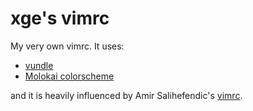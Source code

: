 xge's vimrc
=====

My very own vimrc. It uses:

* [vundle](https://github.com/gmarik/Vundle.vim)
* [Molokai colorscheme](https://github.com/tomasr/molokai)

and it is heavily influenced by Amir Salihefendic's [vimrc](http://amix.dk/vim/vimrc.html).
